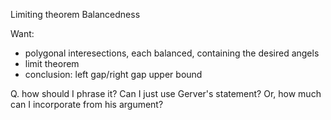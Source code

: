 Limiting theorem
Balancedness

Want:
- polygonal interesections, each balanced, containing the desired angels
- limit theorem
- conclusion: left gap/right gap upper bound

Q. how should I phrase it? Can I just use Gerver's statement? Or, how much can I incorporate from his argument?